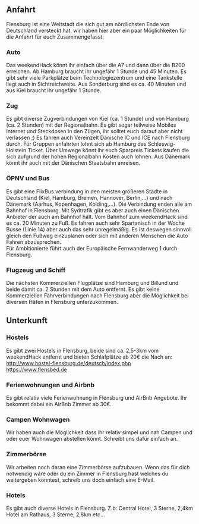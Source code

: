 ## Anfahrt
Flensburg ist eine Weltstadt die sich gut am nördlichsten Ende von Deutschland versteckt hat, wir haben hier aber ein paar Möglichkeiten für die Anfahrt für euch Zusammengefasst:

### Auto
Das weekendHack könnt ihr einfach über die A7 und dann über die B200 erreichen. Ab Hamburg braucht ihr ungefähr 1 Stunde und 45 Minuten. Es gibt sehr viele Parkplätze beim Technologiezentrum und eine Tankstelle liegt auch in Sichtreichweite. Aus Sonderburg sind es ca. 40 Minuten und aus Kiel braucht ihr ungefähr 1 Stunde.

### Zug
Es gibt diverse Zugverbindungen von Kiel (ca. 1 Stunde) und von Hamburg (ca. 2 Stunden) mit der Regionalbahn. Es gibt sogar teilweise Mobiles Internet und Steckdosen in den Zügen, ihr solltet euch darauf aber nicht verlassen ;) Es fahren auch Vereinzelt Dänische IC und ICE nach Flensburg durch. Für Gruppen anfahrten lohnt sich ab Hamburg das Schleswig-Holstein Ticket. Über Umwege könnt ihr euch Sparpreis Tickets kaufen die sich aufgrund der hohen Regionalbahn Kosten auch lohnen. Aus Dänemark könnt ihr auch mit der Dänischen Staatsbahn anreisen.

### ÖPNV und Bus
Es gibt eine FlixBus verbindung in den meisten größeren Städte in Deutschland (Kiel, Hamburg, Bremen, Hannover, Berlin,...) und nach Dänemark (Aarhus, Kopenhagen, Kolding,...). Die Verbindung enden alle am Bahnhof in Flensburg. Mit Sydtrafik gibt es aber auch einen Dänischen Anbieter der auch am Bahnhof hält.
Vom Bahnhof zum weekendHack sind es ca. 20 Minuten zu Fuß. Es fahren auch sehr Spartanisch in der Woche Busse (Linie 14) aber auch das sehr unregelmäßig. Es ist deswegen sinnvoll gleich den Fußweg einzuplanen oder sich mit anderen Menschen die Auto Fahren abzusprechen.  
Für Ambitionierte führt auch der Europäische Fernwanderweg 1 durch Flensburg.

### Flugzeug und Schiff
Die nächsten Kommerziellen Flugplätze sind Hamburg und Billund und beide damit ca. 2 Stunden mit dem Auto entfernt. Es gibt keine Kommerziellen Fährverbindungen nach Flensburg aber die Möglichkeit bei diversen Häfen in Flensburg unterzukommen.



## Unterkunft
### Hostels
Es gibt zwei Hostels in Flensburg, beide sind ca. 2,5-3km vom weekendHack entfernt und bieten Schlafplätze ab 20€ die Nach an:
http://www.hostel-flensburg.de/deutsch/index.php  
https://www.flensbed.de  

### Ferienwohnungen und Airbnb
Es gibt relativ viele Ferienwohnung in Flensburg und AirBnb Angebote. Ihr bekommt dabei ein AirBnb Zimmer ab 30€.

### Campen Wohnwagen
Wir haben auch die Möglichkeit dass ihr relativ simpel und nah Campen und oder euer Wohnwagen abstellen könnt. Schreibt uns dafür einfach an.

### Zimmerbörse
Wir arbeiten noch daran eine Zimmerbörse aufzubauen. Wenn das für dich notwendig wäre oder du ein Zimmer in Flensburg hast welches du weitergeben könntest, schreib uns doch einfach eine E-Mail.

### Hotels
Es gibt auch diverse Hotels in Flensburg.
Z.b:
Central Hotel, 3 Sterne, 2,4km
Hotel am Rathaus, 3 Sterne, 2,8km
etc...
